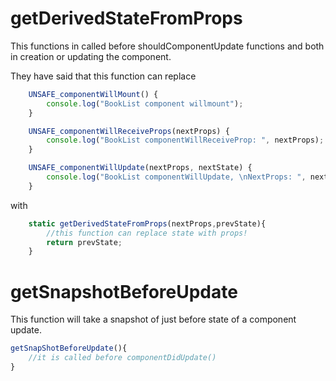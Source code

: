 # getDerivedStateFromProps
This functions in called before shouldComponentUpdate functions and both in creation or updating the component.

They have said that this function can replace
```js
    UNSAFE_componentWillMount() {
        console.log("BookList component willmount");
    }

    UNSAFE_componentWillReceiveProps(nextProps) {
        console.log("BookList componentWillReceiveProp: ", nextProps);
    }

    UNSAFE_componentWillUpdate(nextProps, nextState) {
        console.log("BookList componentWillUpdate, \nNextProps: ", nextProps, "\nNextState: ", nextState);
    }
``` 
with
```js
    static getDerivedStateFromProps(nextProps,prevState){
        //this function can replace state with props!
        return prevState;
    }
```

# getSnapshotBeforeUpdate

This function will take a snapshot of just before state of a component update.
```js
getSnapShotBeforeUpdate(){
    //it is called before componentDidUpdate()
}
```